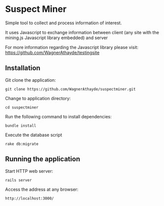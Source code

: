 # Suspect Miner

Simple tool to collect and process information of interest.

It uses Javascript to exchange information between client (any site with the mining.js Javascript library embedded) and server

For more information regarding the Javascript library please visit: https://github.com/WagnerAthayde/testingsite

## Installation

Git clone the application:

```console
git clone https://github.com/WagnerAthayde/suspectminer.git
```

Change to application directory:

```console
cd suspectminer
```

Run the following command to install dependencies:

```console
bundle install
```

Execute the database script

```console
rake db:migrate
```

## Running the application

Start HTTP web server:

```console
rails server
```

Access the address at any browser:

```console
http://localhost:3000/
```



